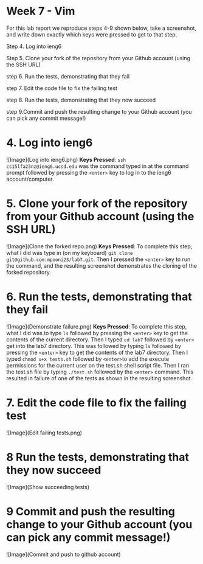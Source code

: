 # Week 7 - Vim 

For this lab report we reproduce steps 4-9 shown below, take a screenshot, and write down exactly which keys were pressed to get to that step. 

Step 4. Log into ieng6

Step 5. Clone your fork of the repository from your Github account (using the SSH URL)

step 6.  Run the tests, demonstrating that they fail

step 7.  Edit the code file to fix the failing test

step 8. Run the tests, demonstrating that they now succeed

step 9.Commit and push the resulting change to your Github account (you can pick any commit message!)

# **4. Log into ieng6**

![Image](Log into ieng6.png)
**Keys Pressed**: ```ssh cs15lfa23nz@ieng6.ucsd.edu``` was the command typed in at the command prompt followed by pressing the ```<enter>``` key to log in to the ieng6 account/computer. 

# **5. Clone your fork of the repository from your Github account (using the SSH URL)**

![Image](Clone the forked repo.png)
**Keys Pressed**: To complete this step, what I did was type in (on my keyboard)  ```git clone git@github.com:mpooni23/lab7.git```. Then I pressed the ```<enter>``` key to run the command, and the resulting screenshot demonstrates the cloning of the forked repository.

# **6. Run the tests, demonstrating that they fail**

![Image](Demonstrate failure.png)
**Keys Pressed**: To complete this step, what I did was to type ```ls``` followed by pressing the ```<enter>``` key to get the contents of the current directory. Then I typed ```cd lab7``` followed by ```<enter>```  get into the lab7 directory. This was followed by typing ```ls``` followed by pressing the ```<enter>``` key to get the contents of the lab7 directory. Then I typed ```chmod u+x tests.sh``` followed by ```<enter>```to add the execute permissions for the  current user on the test.sh shell script file. Then I ran the test.sh file by typing ```./test.sh``` followed by the ```<enter>``` command. This resulted in failure of one of the tests as shown in the resulting screenshot.

# **7. Edit the code file to fix the failing test**

![Image](Edit failing tests.png)

# **8 Run the tests, demonstrating that they now succeed**

![Image](Show succeeding tests)

# **9 Commit and push the resulting change to your Github account (you can pick any commit message!)**

![Image](Commit and push to github account)
